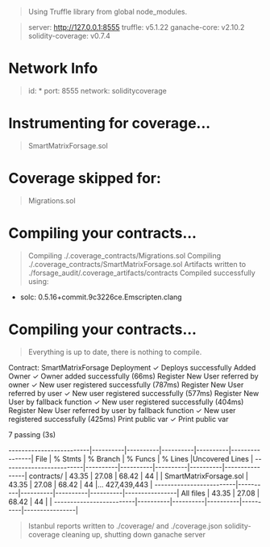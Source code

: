 > Using Truffle library from global node_modules.

> server:            http://127.0.0.1:8555
> truffle:           v5.1.22
> ganache-core:      v2.10.2
> solidity-coverage: v0.7.4

Network Info
============
> id:      *
> port:    8555
> network: soliditycoverage


Instrumenting for coverage...
=============================

> SmartMatrixForsage.sol

Coverage skipped for:
=====================

> Migrations.sol

Compiling your contracts...
===========================
> Compiling ./.coverage_contracts/Migrations.sol
> Compiling ./.coverage_contracts/SmartMatrixForsage.sol
> Artifacts written to ./forsage_audit/.coverage_artifacts/contracts
> Compiled successfully using:
   - solc: 0.5.16+commit.9c3226ce.Emscripten.clang


Compiling your contracts...
===========================
> Everything is up to date, there is nothing to compile.



  Contract: SmartMatrixForsage
    Deployment
      ✓ Deploys successfully
    Added Owner
      ✓ Owner added successfully (66ms)
    Register New User referred by owner
      ✓ New user registered successfully (787ms)
    Register New User referred by user
      ✓ New user registered successfully (577ms)
    Register New User by fallback function
      ✓ New user registered successfully (404ms)
    Register New User referred by user by fallback function
      ✓ New user registered successfully (425ms)
    Print public var
      ✓ Print public var


  7 passing (3s)

-------------------------|----------|----------|----------|----------|----------------|
File                     |  % Stmts | % Branch |  % Funcs |  % Lines |Uncovered Lines |
-------------------------|----------|----------|----------|----------|----------------|
 contracts/              |    43.35 |    27.08 |    68.42 |       44 |                |
  SmartMatrixForsage.sol |    43.35 |    27.08 |    68.42 |       44 |... 427,439,443 |
-------------------------|----------|----------|----------|----------|----------------|
All files                |    43.35 |    27.08 |    68.42 |       44 |                |
-------------------------|----------|----------|----------|----------|----------------|

> Istanbul reports written to ./coverage/ and ./coverage.json
> solidity-coverage cleaning up, shutting down ganache server